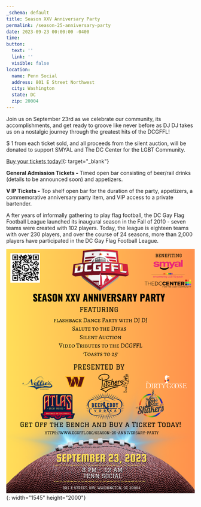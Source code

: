 ```yaml
---
_schema: default
title: Season XXV Anniversary Party
permalink: /season-25-anniversary-party
date: 2023-09-23 00:00:00 -0400
time:
button:
  text: ''
  link: ''
  visible: false
location:
  name: Penn Social
  address: 801 E Street Northwest
  city: Washington
  state: DC
  zip: 20004
---
```

Join us on September 23rd as we celebrate our community, its accomplishments, and get ready to groove like never before as DJ DJ takes us on a nostalgic journey through the greatest hits of the DCGFFL!

$ 1 from each ticket sold, and all proceeds from the silent auction, will be donated to support SMYAL and The DC Center for the LGBT Community.

[Buy your tickets today!](https://www.eventbrite.com/e/dcgffl-season-xxv-anniversary-party-tickets-611480674157?aff=ebdssbdestsearch){: target="_blank"}

**General Admission Tickets -**&nbsp;Timed open bar consisting of beer/rail drinks (details to be announced soon) and appetizers.

**V IP Tickets -**&nbsp;Top shelf open bar for the duration of the party, appetizers, a commemorative anniversary party item, and VIP access to a private bartender.

A fter years of informally gathering to play flag football, the DC Gay Flag Football League launched its inaugural season in the Fall of 2010 - seven teams were created with 102 players. Today, the league is eighteen teams with over 230 players, and over the course of 24 seasons, more than 2,000 players have participated in the DC Gay Flag Football League.

![](/img/season-xxv-anniversary-party-flyer.png){: width="1545" height="2000"}